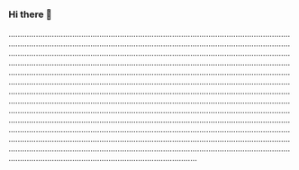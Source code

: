 ### Hi there 👋

...............................................................................................................................................................................................................................................................................................................................................................................................................................................................................................................................................................................................................................................................................................................................................................................................................................................................................................................................................................................................................................................................................................................................................................................................................................................................................................................................................................................................................................................................................................................................................................................................................................................................................................................................................................
